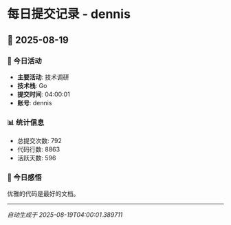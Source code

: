 # 每日提交记录 - dennis

## 📅 2025-08-19

### 🎯 今日活动
- **主要活动**: 技术调研
- **技术栈**: Go
- **提交时间**: 04:00:01
- **账号**: dennis

### 📊 统计信息
- 总提交次数: 792
- 代码行数: 8863
- 活跃天数: 596

### 💭 今日感悟
优雅的代码是最好的文档。

---
*自动生成于 2025-08-19T04:00:01.389711*
